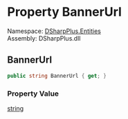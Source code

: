 # Property BannerUrl

Namespace: [DSharpPlus.Entities](DSharpPlus.Entities.md)  
Assembly: DSharpPlus.dll

## <a id="DSharpPlus_Entities_DiscordMessageSticker_BannerUrl"></a>BannerUrl

```csharp
public string BannerUrl { get; }
```

### Property Value

[string](https://learn.microsoft.com/dotnet/api/system.string)

